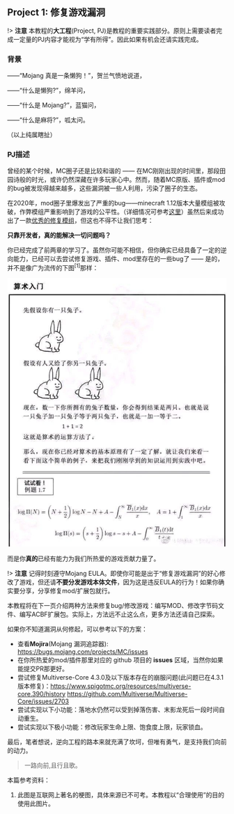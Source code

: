 ## Project 1: 修复游戏漏洞

!> **注意** 本教程的**大工程**(Project, PJ)是教程的重要实践部分。原则上需要读者完成一定量的PJ内容才能视为“学有所得”。因此如果有机会还请实践完成。

### 背景

——“Mojang 真是一条懒狗！”，贺兰气愤地说道，

——“什么是懒狗?”，绵羊问，

——“什么是 Mojang?”，蓝猫问，

——“什么是麻将?”，呱太问。

（以上纯属瞎扯）

### PJ描述

曾经的某个时候，MC圈子还是比较和谐的 —— 在MC刚刚出现的时间里，那段田园诗般的时光，或许仍然深藏在许多玩家心中。然而，随着MC原版、插件或mod的bug被发现得越来越多，这些漏洞被一些人利用，污染了圈子的生态。

在2020年，mod圈子里爆发出了严重的bug——minecraft 1.12版本大量模组被攻破，作弊模组严重影响到了游戏的公平性。（详细情况可参考[这里](https://bdn.tdiant.net/#/unit/1-5)）虽然后来成功出了一款[优秀的修复模组](https://www.mcbbs.net/thread-857865-1-1.html)，但这也不得不让我们思考：

**只靠开发者，真的能解决一切问题吗？**

你已经完成了前两章的学习了。虽然你可能不相信，但你确实已经具备了一定的逆向能力，已经可以去尝试修复游戏、插件、mod里存在的一些bug了 —— 是的，并不是像广为流传的下图<sup>[1]</sup>那样：

![joke](pic/joke.jpg)

而是你**真的**已经有能力为我们所热爱的游戏贡献力量了。

!> **注意** 记得时刻遵守Mojang EULA。即使你可能是出于“修复游戏漏洞”的好心修改了游戏，但还请**不要分发游戏本体文件**，因为这是违反EULA的行为！如果你确实要分享，分享修复mod/扩展包就行。

本教程将在下一页介绍两种方法来修复bug/修改游戏：编写MOD、修改字节码文件、编写ACBF扩展包。实际上，方法远不止这么点，更多方法还请自己探索。

如果你不知道漏洞从何修起，可以参考以下的方案：
* 查看**Mojira**(Mojang 漏洞追踪器): https://bugs.mojang.com/projects/MC/issues
* 在你所热爱的mod/插件那里对应的 github 项目的 **issues** 区域，当然你如果能提交PR那更好。
* 尝试修复Multiverse-Core 4.3.0及以下版本存在的崩服问题(此问题已在4.3.1版本修复)：https://www.spigotmc.org/resources/multiverse-core.390/history https://github.com/Multiverse/Multiverse-Core/issues/2703
* 尝试实现以下小功能：落地水仍然可以受到掉落伤害、末影龙死后一段时间自动重生。
* 尝试实现以下极小功能：修改玩家生命上限、饱食度上限，玩家锁血。

最后，笔者想说，逆向工程的路本来就充满了坎坷，但唯有勇气，是支持我们向前的动力。

> 一路向前,且行且歌。

本篇参考资料：
1. 此图是互联网上著名的梗图，具体来源已不可考。本教程以“合理使用”的目的使用此图片。
